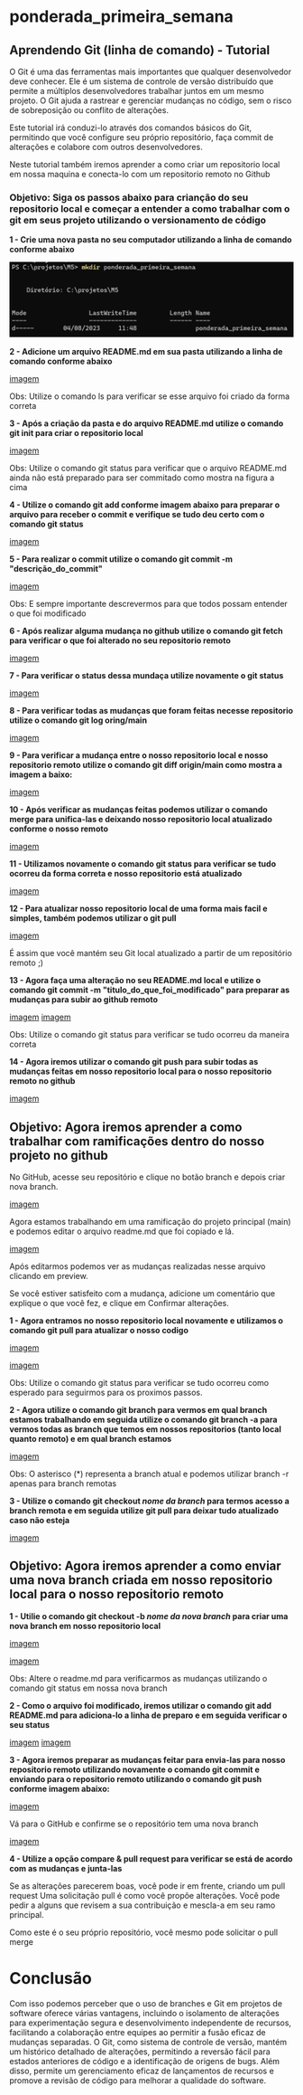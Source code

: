 ﻿# ponderada_primeira_semana
 
## Aprendendo Git (linha de comando) - Tutorial

O Git é uma das ferramentas mais importantes que qualquer desenvolvedor deve conhecer. Ele é um sistema de controle de versão distribuído que permite a múltiplos desenvolvedores trabalhar juntos em um mesmo projeto. O Git ajuda a rastrear e gerenciar mudanças no código, sem o risco de sobreposição ou conflito de alterações.

Este tutorial irá conduzi-lo através dos comandos básicos do Git, permitindo que você configure seu próprio repositório, faça commit de alterações e colabore com outros desenvolvedores.

Neste tutorial também iremos aprender a como criar um repositorio local em nossa maquina e conecta-lo com um repositorio remoto no Github

### Objetivo: Siga os passos abaixo para crianção do seu repositorio local e começar a entender a como trabalhar com o git em seus projeto utilizando o versionamento de código

**1 - Crie uma nova pasta no seu computador utilizando a linha de comando conforme abaixo**

![imagem](imagens/passo1.png)

**2 - Adicione um arquivo README.md em sua pasta utilizando a linha de comando conforme abaixo**

[imagem](https://github.com/lf-covas/ponderada_primeira_semana/blob/main/imagens/passo2.png?raw=true)

Obs: Utilize o comando ls para verificar se esse arquivo foi criado da forma correta

**3 - Após a criação da pasta e do arquivo README.md utilize o comando git init para criar o repositorio local**

[imagem](https://github.com/lf-covas/ponderada_primeira_semana/blob/main/imagens/passo3.png?raw=true)

Obs: Utilize o comando git status para verificar que o arquivo README.md ainda não está preparado para ser commitado como mostra na figura a cima

**4 - Utilize o comando git add conforme imagem abaixo para preparar o arquivo para receber o commit e verifique se tudo deu certo com o comando git status**

[imagem](https://github.com/lf-covas/ponderada_primeira_semana/blob/main/imagens/passo4.png?raw=true)

**5 - Para realizar o commit utilize o comando git commit -m "descrição_do_commit"**

[imagem](https://github.com/lf-covas/ponderada_primeira_semana/blob/main/imagens/passo5.png?raw=true)

Obs: E sempre importante descrevermos para que todos possam entender o que foi modificado

**6 - Após realizar alguma mudança no github utilize o comando git fetch para verificar o que foi alterado no seu repositorio remoto**

[imagem](https://github.com/lf-covas/ponderada_primeira_semana/blob/main/imagens/passo8.png?raw=true)

**7 - Para verificar o status dessa mundaça utilize novamente o git status**

[imagem](https://github.com/lf-covas/ponderada_primeira_semana/blob/main/imagens/passo9.png?raw=true)

**8 - Para verificar todas as mudanças que foram feitas necesse repositorio utilize o comando git log oring/main**

[imagem](https://github.com/lf-covas/ponderada_primeira_semana/blob/main/imagens/passo10.png?raw=true)

**9 - Para verificar a mudança entre o nosso repositorio local e nosso repositorio remoto utilize o comando git diff origin/main como mostra a imagem a baixo:**

[imagem](https://github.com/lf-covas/ponderada_primeira_semana/blob/main/imagens/passo11.png?raw=true)

**10 - Após verificar as mudanças feitas podemos utilizar o comando merge para unifica-las e deixando nosso repositorio local atualizado conforme o nosso remoto**

[imagem](https://github.com/lf-covas/ponderada_primeira_semana/blob/main/imagens/passo12.png?raw=true)

**11 - Utilizamos novamente o comando git status para verificar se tudo ocorreu da forma correta e nosso repositorio está atualizado**

[imagem](https://github.com/lf-covas/ponderada_primeira_semana/blob/main/imagens/passo13.png?raw=true)

**12 - Para atualizar nosso repositorio local de uma forma mais facil e simples, também podemos utilizar o git pull**

[imagem](https://github.com/lf-covas/ponderada_primeira_semana/blob/main/imagens/passo14.png?raw=true)

É assim que você mantém seu Git local atualizado a partir de um repositório remoto ;)

**13 - Agora faça uma alteração no seu README.md local e utilize o comando git commit -m "titulo_do_que_foi_modificado" para preparar as mudanças para subir ao github remoto**

[imagem](https://github.com/lf-covas/ponderada_primeira_semana/blob/main/imagens/passo16.png?raw=true)
[imagem](https://github.com/lf-covas/ponderada_primeira_semana/blob/main/imagens/passo17.png?raw=true)

Obs: Utilize o comando git status para verificar se tudo ocorreu da maneira correta

**14 - Agora iremos utilizar o comando git push para subir todas as mudanças feitas em nosso repositorio local para o nosso repositorio remoto no github**

[imagem](https://github.com/lf-covas/ponderada_primeira_semana/blob/main/imagens/passo18.png?raw=true)

## Objetivo: Agora iremos aprender a como trabalhar com ramificações dentro do nosso projeto no github

No GitHub, acesse seu repositório e clique no botão branch e depois criar nova branch.

[imagem](https://github.com/lf-covas/ponderada_primeira_semana/blob/main/imagens/passo19.png?raw=true)

Agora estamos trabalhando em uma ramificação do projeto principal (main) e podemos editar o arquivo readme.md que foi copiado e lá.

[imagem](https://github.com/lf-covas/ponderada_primeira_semana/blob/main/imagens/passo20.png?raw=true)

Após editarmos podemos ver as mudanças realizadas nesse arquivo clicando em preview.

Se você estiver satisfeito com a mudança, adicione um comentário que explique o que você fez, e clique em Confirmar alterações.

**1 - Agora entramos no nosso repositorio local novamente e utilizamos o comando git pull para atualizar o nosso codigo**

[imagem](https://github.com/lf-covas/ponderada_primeira_semana/blob/main/imagens/tutorial2%20-%201.png?raw=true)

[imagem](https://github.com/lf-covas/ponderada_primeira_semana/blob/main/imagens/tutorial2%20-%202.png?raw=true)

Obs: Utilize o comando git status para verificar se tudo ocorreu como esperado para seguirmos para os proximos passos.

**2 - Agora utilize o comando git branch para vermos em qual branch estamos trabalhando em seguida utilize o comando git branch -a para vermos todas as branch que temos em nossos repositorios (tanto local quanto remoto) e em qual branch estamos**

[imagem](https://github.com/lf-covas/ponderada_primeira_semana/blob/main/imagens/tutorial2%20-%203.png?raw=true)

Obs: O asterisco (*) representa a branch atual e podemos utilizar branch -r apenas para branch remotas

**3 - Utilize o comando git checkout *nome da branch* para termos acesso a branch remota e em seguida utilize git pull para deixar tudo atualizado caso não esteja**

[imagem](https://github.com/lf-covas/ponderada_primeira_semana/blob/main/imagens/tutorial2%20-%204.png?raw=true)

## Objetivo: Agora iremos aprender a como enviar uma nova branch criada em nosso repositorio local para o nosso repositorio remoto

**1 - Utilie o comando git checkout -b *nome da nova branch* para criar uma nova branch em nosso repositorio local**

[imagem](https://github.com/lf-covas/ponderada_primeira_semana/blob/main/imagens/tutorial2%20-%205.png?raw=true)

[imagem](https://github.com/lf-covas/ponderada_primeira_semana/blob/main/imagens/tutorial2%20-%206.png?raw=true)

Obs: Altere o readme.md para verificarmos as mudanças utilizando o comando git status em nossa nova branch

**2 - Como o arquivo foi modificado, iremos utilizar o comando git add README.md para adiciona-lo a linha de preparo e em seguida verificar o seu status**

[imagem](https://github.com/lf-covas/ponderada_primeira_semana/blob/main/imagens/tutorial2%20-%207.png?raw=true)
[imagem](https://github.com/lf-covas/ponderada_primeira_semana/blob/main/imagens/tutorial2%20-%208.png?raw=true)

**3 - Agora iremos preparar as mudanças feitar para envia-las para nosso repositorio remoto utilizando novamente o comando git commit e enviando para o repositorio remoto utilizando o comando git push conforme imagem abaixo:**

[imagem](https://github.com/lf-covas/ponderada_primeira_semana/blob/main/imagens/tutorial2%20-%2010.png?raw=true)

Vá para o GitHub e confirme se o repositório tem uma nova branch

[imagem](https://github.com/lf-covas/ponderada_primeira_semana/blob/main/imagens/tutorial2%20-%2011.png?raw=true)

**4 - Utilize a opção compare & pull request para verificar se está de acordo com as mudanças e junta-las**

Se as alterações parecerem boas, você pode ir em frente, criando um pull request
Uma solicitação pull é como você propõe alterações. Você pode pedir a alguns que revisem a sua contribuição e mescla-a em seu ramo principal.

Como este é o seu próprio repositório, você mesmo pode solicitar o pull merge

# Conclusão

Com isso podemos perceber que o uso de branches e Git em projetos de software oferece várias vantagens, incluindo o isolamento de alterações para experimentação segura e desenvolvimento independente de recursos, facilitando a colaboração entre equipes ao permitir a fusão eficaz de mudanças separadas. O Git, como sistema de controle de versão, mantém um histórico detalhado de alterações, permitindo a reversão fácil para estados anteriores de código e a identificação de origens de bugs. Além disso, permite um gerenciamento eficaz de lançamentos de recursos e promove a revisão de código para melhorar a qualidade do software.
